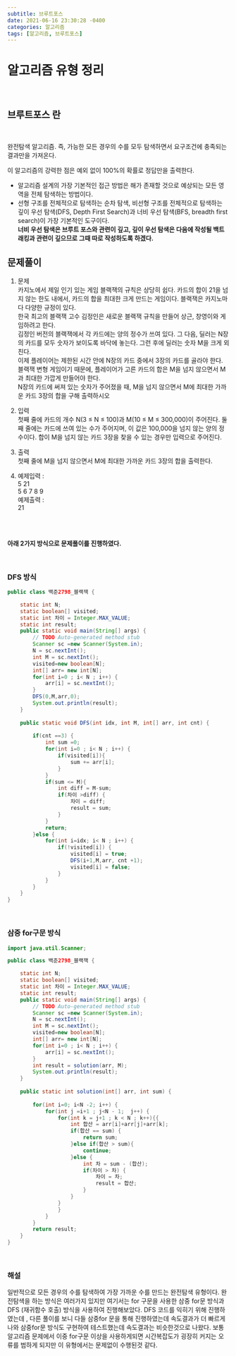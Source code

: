 ```yaml
---
subtitle: 브루트포스
date: 2021-06-16 23:30:28 -0400
categories: 알고리즘
tags: [알고리즘, 브루트포스]
---
```


# 알고리즘 유형 정리

<br>

## 브루트포스 란

<br>

완전탐색 알고리즘. 즉, 가능한 모든 경우의 수를 모두 탐색하면서 요구조건에 충족되는 결과만을 가져온다.

이 알고리즘의 강력한 점은 예외 없이 100%의 확률로 정답만을 출력한다.

 - 알고리즘 설계의 가장 기본적인 접근 방법은 해가 존재할 것으로 예상되는 모든 영역을 전체 탐색하는 방법이다.
 - 선형 구조를 전체적으로 탐색하는 순차 탐색, 비선형 구조를 전체적으로 탐색하는 깊이 우선 탐색(DFS, Depth First Search)과 너비 우선 탐색(BFS, breadth first search)이 가장 기본적인 도구이다. <br>
  **너비 우선 탐색은 브루트 포스와 관련이 깊고, 깊이 우선 탐색은 다음에 작성될 백트래킹과 관련이 깊으므로 그때 따로 작성하도록 하겠다.**


## 문제풀이

1. 문제 <br>
카지노에서 제일 인기 있는 게임 블랙잭의 규칙은 상당히 쉽다. 카드의 합이 21을 넘지 않는 한도 내에서, 카드의 합을 최대한 크게 만드는 게임이다. 블랙잭은 카지노마다 다양한 규정이 있다.
<br>한국 최고의 블랙잭 고수 김정인은 새로운 블랙잭 규칙을 만들어 상근, 창영이와 게임하려고 한다.
<br>김정인 버전의 블랙잭에서 각 카드에는 양의 정수가 쓰여 있다. 그 다음, 딜러는 N장의 카드를 모두 숫자가 보이도록 바닥에 놓는다. 그런 후에 딜러는 숫자 M을 크게 외친다.
<br>이제 플레이어는 제한된 시간 안에 N장의 카드 중에서 3장의 카드를 골라야 한다. 블랙잭 변형 게임이기 때문에, 플레이어가 고른 카드의 합은 M을 넘지 않으면서 M과 최대한 가깝게 만들어야 한다.
<br>N장의 카드에 써져 있는 숫자가 주어졌을 때, M을 넘지 않으면서 M에 최대한 가까운 카드 3장의 합을 구해 출력하시오



2. 입력 <br>
첫째 줄에 카드의 개수 N(3 ≤ N ≤ 100)과 M(10 ≤ M ≤ 300,000)이 주어진다. 둘째 줄에는 카드에 쓰여 있는 수가 주어지며, 이 값은 100,000을 넘지 않는 양의 정수이다.
합이 M을 넘지 않는 카드 3장을 찾을 수 있는 경우만 입력으로 주어진다.

2. 출력 <br>
첫째 줄에 M을 넘지 않으면서 M에 최대한 가까운 카드 3장의 합을 출력한다.



1. 예제입력 :
<br>5 21
<br>5 6 7 8 9
<br> 예제출력 :
<br> 21


<br>
<br>

**아래 2가지 방식으로 문제풀이를 진행하였다.**

<br>

### DFS 방식


```JAVA
public class 백준2798_블랙잭 {

	static int N;
	static boolean[] visited;
	static int 차이 = Integer.MAX_VALUE;
	static int result;
	public static void main(String[] args) {
		// TODO Auto-generated method stub
		Scanner sc =new Scanner(System.in);
		N = sc.nextInt();
		int M = sc.nextInt();
		visited=new boolean[N];
		int[] arr= new int[N];
		for(int i=0 ; i< N ; i++) {
			arr[i] = sc.nextInt();
		}
		DFS(0,M,arr,0);
		System.out.println(result);
	}
	
	public static void DFS(int idx, int M, int[] arr, int cnt) {
		
		if(cnt ==3) {
			int sum =0;
			for(int i=0 ; i< N ; i++) {
				if(visited[i]){
					sum += arr[i];
				}
			}
			if(sum <= M){
				int diff = M-sum;
				if(차이 >diff) {
					차이 = diff;
					result = sum;
				}
			}
			return;
		}else {
			for(int i=idx; i< N ; i++) {
				if(!visited[i]) {
					visited[i] = true;
					DFS(i+1,M,arr, cnt +1);
					visited[i] = false;
				}
			}
		}
	}
}
```
<br>

### 삼중 for구문 방식

```JAVA
import java.util.Scanner;

public class 백준2798_블랙잭 {

	static int N;
	static boolean[] visited;
	static int 차이 = Integer.MAX_VALUE;
	static int result;
	public static void main(String[] args) {
		// TODO Auto-generated method stub
		Scanner sc =new Scanner(System.in);
		N = sc.nextInt();
		int M = sc.nextInt();
		visited=new boolean[N];
		int[] arr= new int[N];
		for(int i=0 ; i< N ; i++) {
			arr[i] = sc.nextInt();
		}
		int result = solution(arr, M);
		System.out.println(result);
	}
	
	public static int solution(int[] arr, int sum) {
		
		for(int i=0; i<N -2; i++) {
			for(int j =i+1 ; j<N - 1;  j++) {
				for(int k = j+1 ; k < N ; k++){{
					int 합산 = arr[i]+arr[j]+arr[k];
					if(합산 == sum) {
						return sum;
					}else if(합산 > sum){
						continue;
					}else {
						int 차 = sum - (합산);
						if(차이 > 차) {
							차이 = 차;
							result = 합산;
						}
					}
				}
				}
			}
		}
		return result;
	}
}

```
<br>

### 해설
일반적으로 모든 경우의 수를 탐색하여 가장 가까운 수를 만드는 완전탐색 유형이다. 완전탐색을 하는 방식은 여러가지 있지만 여기서는 for 구문을 사용한 삼중 for문 방식과 DFS (재귀함수 호출) 방식을 사용하여 진행해보았다.
DFS 코드를 익히기 위해 진행하였는데 , 다른 풀이를 보니 다들 삼중for 문을 통해 진행하였는데 속도결과가 더 빠르게 나와 삼중for문 방식도 구현하여 테스트했는데 속도결과는 비슷한것으로 나왔다. 보통 알고리즘 문제에서 이중 for구문 이상을 사용하게되면 시간복잡도가 굉장히 커지는 오류를 범하게 되지만 이 유형에서는 문제없이 수행된것 같다.
